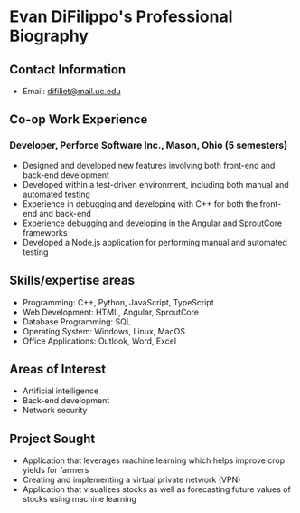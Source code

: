 # Evan DiFilippo's Professional Biography

## Contact Information
- Email: difiliet@mail.uc.edu

## Co-op Work Experience

### Developer, Perforce Software Inc., Mason, Ohio (5 semesters)
- Designed and developed new features involving both front-end and back-end development
- Developed within a test-driven environment, including both manual and automated testing 
- Experience in debugging and developing with C++ for both the front-end and back-end
- Experience debugging and developing in the Angular and SproutCore frameworks
- Developed a Node.js application for performing manual and automated testing

## Skills/expertise areas
- Programming: C++, Python, JavaScript, TypeScript
- Web Development: HTML, Angular, SproutCore
- Database Programming: SQL
- Operating System: Windows, Linux, MacOS
- Office Applications: Outlook, Word, Excel

## Areas of Interest
- Artificial intelligence
- Back-end development
- Network security

## Project Sought
- Application that leverages machine learning which helps improve crop yields for farmers
- Creating and implementing a virtual private network (VPN)
- Application that visualizes stocks as well as forecasting future values of stocks using machine learning
